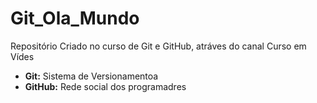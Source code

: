 # Git_Ola_Mundo
 Repositório Criado no curso de Git e GitHub, atráves do canal Curso em Vídes
*  __Git:__ Sistema de Versionamentoa
*  __GitHub:__ Rede social dos programadres
